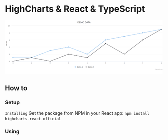 # HighCharts & React & TypeScript

![](./top_image.png)

## How to

### Setup

`Installing`
Get the package from NPM in your React app:
`npm install highcharts-react-official`

### Using

